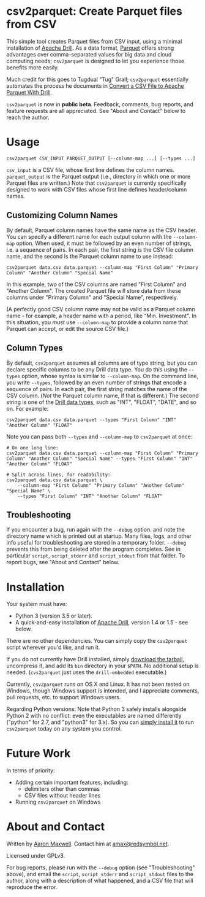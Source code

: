 # csv2parquet: Create Parquet files from CSV

This simple tool creates Parquet files from CSV input, using a minimal
installation of [Apache Drill](https://drill.apache.org). As a data
format, [Parquet](https://parquet.apache.org) offers strong advantages
over comma-separated values for big data and cloud computing needs;
`csv2parquet` is designed to let you experience those benefits more
easily.

Much credit for this goes to Tugdual "Tug" Grall; `csv2parquet`
essentially automates the process he documents in [Convert a CSV File
to Apache Parquet With
Drill](http://tgrall.github.io/blog/2015/08/17/convert-csv-file-to-apache-parquet-dot-dot-dot-with-drill/).

`csv2parquet` is now in **public beta**. Feedback, comments, bug
reports, and feature requests are all appreciated. See "About and
Contact" below to reach the author.

# Usage

```csv2parquet CSV_INPUT PARQUET_OUTPUT [--column-map ...] [--types ...] ```

`csv_input` is a CSV file, whose first line defines the column names.
`parquet_output` is the Parquet output (i.e., directory in which one
or more Parquet files are written.) Note that `csv2parquet` is
currently specifically designed to work with CSV files whose first
line defines header/column names.

## Customizing Column Names

By default, Parquet column names have the same name as the CSV header.
You can specify a different name for each output column with the
`--column-map` option.  When used, it must be followed by an even
number of strings, i.e. a sequence of pairs. In each pair, the first
string is the CSV file column name, and the second is the Parquet
column name to use instead:

```
csv2parquet data.csv data.parquet --column-map "First Column" "Primary Column" "Another Column" "Special Name"
```

In this example, two of the CSV columns are named "First Column" and
"Another Column". The created Parquet file will store data from these
columns under "Primary Column" and "Special Name", respectively.

(A perfectly good CSV column name may not be valid as a Parquet column
name - for example, a header name with a period, like
"Min. Investment". In this situation, you *must* use `--column-map`
to provide a column name that Parquet can accept, or edit the source
CSV file.)

## Column Types

By default, `csv2parquet` assumes all columns are of type string, but
you can declare specific columns to be any Drill data type. You do
this using the `--types` option, whose syntax is similar to
`--column-map`. On the command line, you write `--types`, followed by
an even number of strings that encode a sequence of pairs. In each
pair, the first string matches the name of the CSV column. (*Not* the
Parquet column name, if that is different.) The second string is one
of the [Drill data
types](https://drill.apache.org/docs/supported-data-types/), such as
"INT", "FLOAT", "DATE", and so on. For example:

```
csv2parquet data.csv data.parquet --types "First Column" "INT" "Another Column" "FLOAT"
```

Note you can pass both `--types` and `--column-map` to
`csv2parquet` at once:

    # On one long line:
    csv2parquet data.csv data.parquet --column-map "First Column" "Primary Column" "Another Column" "Special Name" --types "First Column" "INT" "Another Column" "FLOAT"
    
    # Split across lines, for readability:
    csv2parquet data.csv data.parquet \
        --column-map "First Column" "Primary Column" "Another Column" "Special Name" \
        --types "First Column" "INT" "Another Column" "FLOAT"

## Troubleshooting

If you encounter a bug, run again with the `--debug` option. and note
the directory name which is printed out at startup. Many files, logs,
and other info useful for troubleshooting are stored in a temporary
folder. `--debug` prevents this from being deleted after the program
completes. See in particular `script`, `script_stderr` and
`script_stdout` from that folder. To report bugs, see "About and
Contact" below.

# Installation

Your system must have:

 * Python 3 (version 3.5 or later).
 * A quick-and-easy installation of [Apache Drill](https://drill.apache.org), version 1.4 or 1.5 - see below.

There are no other dependencies. You can simply copy the `csv2parquet` script wherever you'd like, and run it.

If you do not currently have Drill installed, simply
[download the tarball](https://drill.apache.org/download/), uncompress
it, and add its `bin` directory in your `$PATH`. No additional setup is
needed. (`cvs2parquet` just uses the `drill-embedded` executable.)

Currently, `csv2parquet` runs on OS X and Linux. It has not been tested
on Windows, though Windows support is intended, and I appreciate
comments, pull requests, etc. to support Windows users.

Regarding Python versions: Note that Python 3 safely installs
alongside Python 2 with no conflict: even the executables are named
differently ("python" for 2.7, and "python3" for 3.x). So you can
[simply install it](https://www.python.org/downloads/) to run
`csv2parquet` today on any system you control.

# Future Work

In terms of priority:

 * Adding certain important features, including:
   - delimiters other than commas
   - CSV files without header lines
 * Running `csv2parquet` on Windows

# About and Contact

Written by [Aaron Maxwell](http://redsymbol.net). Contact him at amax@redsymbol.net.

Licensed under GPLv3.

For bug reports, please run with the `--debug` option (see
"Troubleshooting" above), and email the `script`, `script_stderr` and
`script_stdout` files to the author, along with a description of what
happened, and a CSV file that will reproduce the error.
